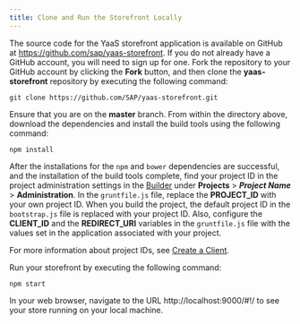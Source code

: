 ```yaml
---
title: Clone and Run the Storefront Locally
---
```


The source code for the YaaS storefront application is available on GitHub at https://github.com/sap/yaas-storefront. If you do not already have a GitHub account, you will need to sign up for one. Fork the repository to your GitHub account by clicking the **Fork** button, and then clone the **yaas-storefront** repository by executing the following command:

```
git clone https://github.com/SAP/yaas-storefront.git
```

Ensure that you are on the **master** branch. From within the directory above, download the dependencies and install the build tools using the following command:

```
npm install
```

After the installations for the `npm` and `bower` dependencies are successful, and the installation of the build tools complete, find your project ID in the project administration settings in the <a href="https://builder.yaas.io/">Builder</a> under **Projects** > **_Project Name_** > **Administration**. In the `gruntfile.js` file, replace the **PROJECT_ID** with your own project ID. When you build the project, the default project ID in the `bootstrap.js` file is replaced with your project ID. Also, configure the **CLIENT_ID** and the **REDIRECT_URI** variables in the `gruntfile.js` file with the values set in the application associated with your project.

<div class="panel info">For more information about project IDs, see <a href="/gettingstarted/createaclient/index.html">Create a Client</a>.
</div>

Run your storefront by executing the following command:

```
npm start
```

In your web browser, navigate to the URL http://localhost:9000/#!/ to see your store running on your local machine.
